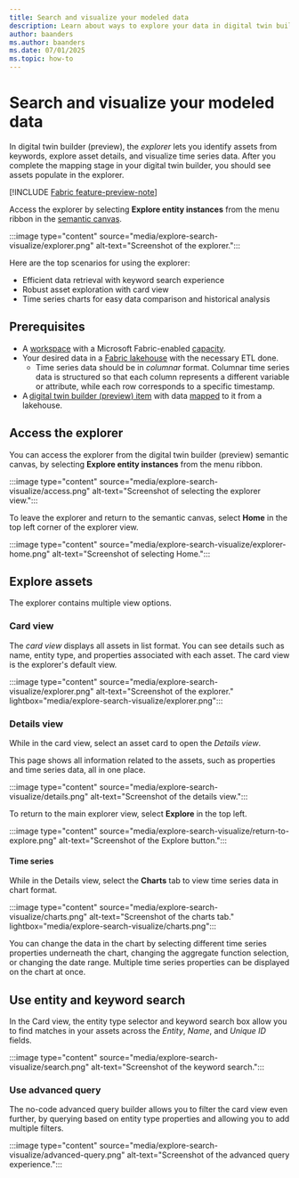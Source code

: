 ```yaml
---
title: Search and visualize your modeled data
description: Learn about ways to explore your data in digital twin builder (preview).
author: baanders
ms.author: baanders
ms.date: 07/01/2025
ms.topic: how-to
---
```


# Search and visualize your modeled data

In digital twin builder (preview), the *explorer* lets you identify assets from keywords, explore asset details, and visualize time series data. After you complete the mapping stage in your digital twin builder, you should see assets populate in the explorer. 

[!INCLUDE [Fabric feature-preview-note](../../includes/feature-preview-note.md)]

Access the explorer by selecting **Explore entity instances** from the menu ribbon in the [semantic canvas](concept-semantic-canvas.md#menu-ribbon).

:::image type="content" source="media/explore-search-visualize/explorer.png" alt-text="Screenshot of the explorer.":::

Here are the top scenarios for using the explorer:
* Efficient data retrieval with keyword search experience
* Robust asset exploration with card view
* Time series charts for easy data comparison and historical analysis

## Prerequisites

* A [workspace](../../fundamentals/create-workspaces.md) with a Microsoft Fabric-enabled [capacity](../../enterprise/licenses.md#capacity).
* Your desired data in a [Fabric lakehouse](../../data-engineering/lakehouse-overview.md) with the necessary ETL done.
    * Time series data should be in *columnar* format. Columnar time series data is structured so that each column represents a different variable or attribute, while each row corresponds to a specific timestamp. 
* A [digital twin builder (preview) item](tutorial-1-set-up-resources.md#create-new-digital-twin-builder-item-in-fabric) with data [mapped](model-manage-mappings.md) to it from a lakehouse.

## Access the explorer

You can access the explorer from the digital twin builder (preview) semantic canvas, by selecting **Explore entity instances** from the menu ribbon.

:::image type="content" source="media/explore-search-visualize/access.png" alt-text="Screenshot of selecting the explorer view.":::

To leave the explorer and return to the semantic canvas, select **Home** in the top left corner of the explorer view.

:::image type="content" source="media/explore-search-visualize/explorer-home.png" alt-text="Screenshot of selecting Home.":::

## Explore assets

The explorer contains multiple view options.

### Card view

The *card view* displays all assets in list format. You can see details such as name, entity type, and properties associated with each asset. The card view is the explorer's default view.

:::image type="content" source="media/explore-search-visualize/explorer.png" alt-text="Screenshot of the explorer." lightbox="media/explore-search-visualize/explorer.png":::

### Details view

While in the card view, select an asset card to open the *Details view*.

This page shows all information related to the assets, such as properties and time series data, all in one place.

:::image type="content" source="media/explore-search-visualize/details.png" alt-text="Screenshot of the details view.":::

To return to the main explorer view, select **Explore** in the top left.

:::image type="content" source="media/explore-search-visualize/return-to-explore.png" alt-text="Screenshot of the Explore button.":::

#### Time series

While in the Details view, select the **Charts** tab to view time series data in chart format.

:::image type="content" source="media/explore-search-visualize/charts.png" alt-text="Screenshot of the charts tab." lightbox="media/explore-search-visualize/charts.png":::

You can change the data in the chart by selecting different time series properties underneath the chart, changing the aggregate function selection, or changing the date range. Multiple time series properties can be displayed on the chart at once.

## Use entity and keyword search

In the Card view, the entity type selector and keyword search box allow you to find matches in your assets across the *Entity*, *Name*, and *Unique ID* fields.

:::image type="content" source="media/explore-search-visualize/search.png" alt-text="Screenshot of the keyword search.":::

### Use advanced query

The no-code advanced query builder allows you to filter the card view even further, by querying based on entity type properties and allowing you to add multiple filters.

:::image type="content" source="media/explore-search-visualize/advanced-query.png" alt-text="Screenshot of the advanced query experience.":::